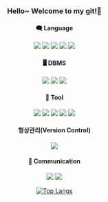 <div align="center">
  <h3> Hello~ Welcome to my git!🎈</h3>
  <h4> 🗨️ Language</h4>
  <img src="https://img.shields.io/badge/Java-007396?style=flat&logo=Java&logoColor=white"/> 
  <img src="https://img.shields.io/badge/JavaScript-F7DF1E?style=flat&logo=JavaScript&logoColor=white"/>
  <img src="https://img.shields.io/badge/jQuery-0769AD?style=flat&logo=jQuery&logoColor=white"/>
  <img src="https://img.shields.io/badge/Vue.js-4FC08D?style=flat&logo=Vue.js&logoColor=white"/> 
  <img src="https://img.shields.io/badge/Python-3766AB?style=flat&logo=Python&logoColor=white"/>
  
  <h4> 🖥️ DBMS </h4>
  <img src="https://img.shields.io/badge/Oracle-F80000?style=flat&logo=Oracle&logoColor=white"/>
  <img src="https://img.shields.io/badge/MySQL-4479A1?style=flat&logo=MySQL&logoColor=white"/>
  <img src="https://img.shields.io/badge/MariaDB-003545?style=flat&logo=MariaDB&logoColor=white"/>

  <h4>📢 Tool </h4>
  <img src="https://img.shields.io/badge/Eclipse-2C2255?style=flat&logo=eclipseide&logoColor=white"/>
  <img src="https://img.shields.io/badge/VisualStudioCode-007ACC?style=flat&logo=VisualStudioCode&logoColor=white"/>
  <img src="https://img.shields.io/badge/Unity-000000?style=flat&logo=Unity&logoColor=white"/> 
  <img src="https://img.shields.io/badge/AndroidStudio-3DDC84?style=flat&logo=Android&logoColor=white"/> 
  <img src="https://img.shields.io/badge/Jupyter-F37626?style=flat&logo=Jupyter&logoColor=white"/>
  
  <h4> 형상관리(Version Control) </h4>
  <img src="https://img.shields.io/badge/GitHub-181717?style=flat&logo=GitHub&logoColor=white"/>
  
  <h4> 💬 Communication </h4>
  <img src="https://img.shields.io/badge/Jira-0052CC?style=flat&logo=Jira&logoColor=white"/>
  <img src="https://img.shields.io/badge/Slack-4A154B?style=flat&logo=Slack&logoColor=white"/>
  
  [![Top Langs](https://github-readme-stats.vercel.app/api/top-langs/?username=jykim3097&layout=compact&theme=default&langs_count=5)](https://github.com/anuraghazra/github-readme-stats)
  <br><br>
</div>
<br>
<br>
<br>
